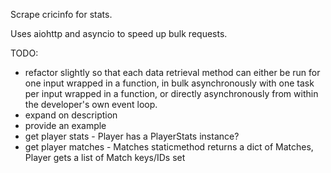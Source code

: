 Scrape cricinfo for stats.

Uses aiohttp and asyncio to speed up bulk requests.

TODO:
* refactor slightly so that each data retrieval method can either be run for one input
wrapped in a function, in bulk asynchronously with one task per input wrapped in a function,
or directly asynchronously from within the developer's own event loop.
* expand on description
* provide an example
* get player stats - Player has a PlayerStats instance?
* get player matches - Matches staticmethod returns a dict of Matches, Player gets a list of Match keys/IDs set